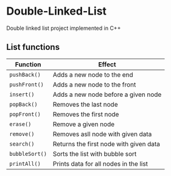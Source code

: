 # Double-Linked-List

Double linked list project implemented in C++

## List functions

Function|Effect
---|---
`pushBack()` | Adds a new node to the end
`pushFront()` | Adds a new node to the front
`insert()` | Adds a new node before a given node
`popBack()` | Removes the last node
`popFront()` | Removes the first node
`erase()` | Remove a given node
`remove()` | Removes asll node with given data
`search()` | Returns the first node with given data
`bubbleSort()` | Sorts the list with bubble sort
`printAll()` | Prints data for all nodes in the list
